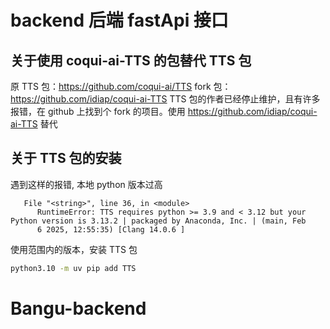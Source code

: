 # backend 后端 fastApi 接口

## 关于使用 coqui-ai-TTS 的包替代 TTS 包

原 TTS 包：https://github.com/coqui-ai/TTS
fork 包：https://github.com/idiap/coqui-ai-TTS
TTS 包的作者已经停止维护，且有许多报错，在 github 上找到个 fork 的项目。使用 https://github.com/idiap/coqui-ai-TTS 替代

## 关于 TTS 包的安装

遇到这样的报错, 本地 python 版本过高

```
   File "<string>", line 36, in <module>
      RuntimeError: TTS requires python >= 3.9 and < 3.12 but your Python version is 3.13.2 | packaged by Anaconda, Inc. | (main, Feb
      6 2025, 12:55:35) [Clang 14.0.6 ]

```

使用范围内的版本，安装 TTS 包

```bash
python3.10 -m uv pip add TTS
```
# Bangu-backend
